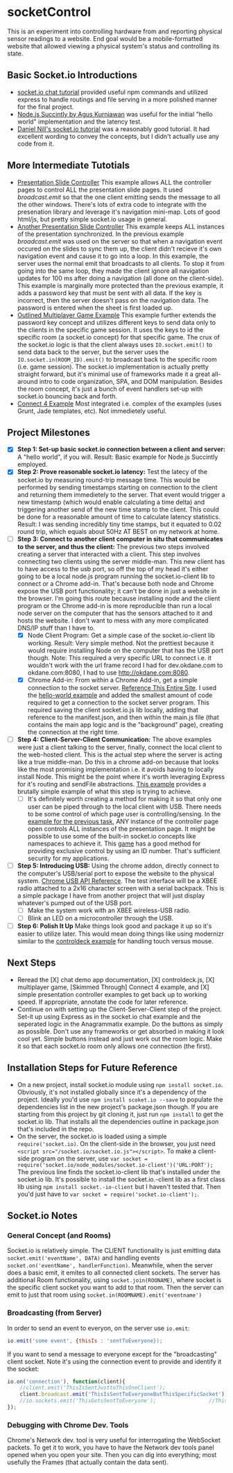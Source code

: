 socketControl
=============

This is an experiment into controlling hardware from and reporting physical sensor readings to a website. End goal would be a mobile-formatted website that allowed viewing a physical system's status and controlling its state.

## Basic Socket.io Introductions ##

+ [socket.io chat tutorial](http://socket.io/get-started/chat/) provided useful npm commands and utilized express to handle routings and file serving in a more polished manner for the final project.
+ [Node.js Succintly by Agus Kurniawan](https://www.syncfusion.com/resources/techportal/ebooks/nodejs) was useful for the initial "hello world" implementation and the latency test.
+ [Daniel Nill's socket.io tutorial](http://danielnill.com/nodejs-tutorial-with-socketio/) was a reasonably good tutorial. It had excellent wording to convey the concepts, but I didn't actually use any code from it.

## More Intermediate Tutotials ##

+ [Presentation Slide Controller](http://johnpolacek.github.io/controldeck.js/) This example allows ALL the controller pages to control ALL the presentation slide pages. It used *broadcast.emit* so that the one client emitting sends the message to all the other windows. There's lots of extra code to integrate with the presenation library and leverage it's navigation mini-map. Lots of good html/js, but pretty simple socket.io usage in general.
+ [Another Presentation Slide Controller](http://tutorialzine.com/2015/02/smartphone-remote-control-for-presentations/) This example keeps ALL instances of the presentation synchronized. In the previous example *broadcast.emit* was used on the server so that when a navigation event occured on the slides to sync them up, the client didn't recieve it's own navigation event and cause it to go into a loop. In this example, the server uses the normal emit that broadcasts to all clients. To stop it from going into the same loop, they made the client ignore all navigation updates for 100 ms after doing a navigation (all done on the client-side).  This example is marginally more protected than the previous example, it adds a password key that must be sent with all data. If the key is incorrect, then the server doesn't pass on the navigation data. The password is entered when the sheet is first loaded up.
+ [Outlined Multiplayer Game Example](http://modernweb.com/2013/09/30/building-multiplayer-games-with-node-js-and-socket-io/) This example further extends the password key concept and utilizes different keys to send data only to the clients in the specific game session. It uses the keys to id the specific room (a socket.io concept) for that specific game. The crux of the socket.io logic is that the client always uses ```IO.socket.emit()``` to send data back to the server, but the server uses the ```IO.socket.in(ROOM_ID).emit()``` to broadcast back to the specific room (i.e. game session). The socket.io implementation is actually pretty straight forward, but it's minimal use of frameworks made it a great all-around intro to code organization, SPA, and DOM manipulation. Besides the room concept, it's just a bunch of event handlers set-up with socket.io bouncing back and forth.
+ [Connect 4 Example](http://code.tutsplus.com/tutorials/connect-4-with-socketio--cms-19869) Most integrated i.e. complex of the examples (uses Grunt, Jade templates, etc). Not immedietely useful.

## Project Milestones ##
+ [X] **Step 1: Set-up basic socket.io connection between a client and server:** A "hello world", if you will. Result: Basic example for Node.js Succintly employed.
+ [X] **Step 2: Prove reasonable socket.io latency:** Test the latecy of the socket.io by measuring round-trip message time. This would be performed by sending timestamps starting on connection to the client and returning them immedietely to the server. That event would trigger a new timestamp (which would enable calculating a time delta) and triggering another send of the new time stamp to the client. This could be done for a reasonable amount of time to calculate latency statistics. Result: I was sending incredibly tiny time stamps, but it equated to 0.02 round trip, which equals about 50Hz AT BEST on my network at home.
+ [ ] **Step 3: Connect to another client computer in situ that communicates to the server, and thus the client:** The previous two steps involved creating a server that interacted with a client. This step involves connecting two clients using the server middle-man. This new client has to have access to the usb port, so off the top of my head it's either going to be a local node.js program running the socket.io-client lib to connect or a Chrome add-in. That's because both node and Chrome expose the USB port functionality; it can't be done in just a website in the browser. I'm going this route because installing  node and the client program or the Chrome add-in is more reproducible than run a local node server on the computer that has the sensors attached to it and hosts the website. I don't want to mess with any more complicated DNS/IP stuff than I have to.
  + [X] Node Client Program: Get a simple case of the socket.io-client lib working. Result: Very simple method. Not the prettiest because it would require installing Node on the computer that has the USB port though. Note: This required a very specific URL to connect i.e. it wouldn't work with the url frame record I had for dev.okdane.com to okdane.com:8080, I had to use http://okdane.com:8080.
  + [X] Chrome Add-in: From within a Chrome Add-in, get a simple connection to the socket server. [Reference This Entire Site](https://developer.chrome.com/apps/first_app). I used the [hello-world example](https://github.com/GoogleChrome/chrome-app-samples/tree/master/samples/hello-world) and added the smallest amount of code required to get a connection to the socket server program. This required saving the client socket.io.js lib locally, adding that reference to the manifest.json, and then within the main.js file (that contains the main app logic and is the "background" page), creating the connection at the right time.
+ [ ] **Step 4: Client-Server-Client Communication:** The above examples were just a client talking to the server, finally, connect the local client to the web-hosted client. This is the actual step where the server is acting like a true middle-man. Do this in a chrome add-on because that looks like the most promising implementation i.e. it avoids having to locally install Node. This might be the point where it's worth leveraging Express for it's routing and sendFile abstractions. [This example](https://github.com/johnpolacek/controldeck.js/) provides a brutally simple example of what this step is trying to achieve.
  + [ ] It's definitely worth creating a method for making it so that only one user can be piped through to the local client with USB. There needs to be some control of which page user is controlling/sensing. In the [example for the previous task](http://johnpolacek.github.io/controldeck.js/), ANY instance of the controller page open controls ALL instances of the presentation page. It might be possible to use some of the built-in socket.io concepts like namespaces to achieve it. This [game](http://modernweb.com/2013/09/30/building-multiplayer-games-with-node-js-and-socket-io/) has a good method for providing exclusive control by using an ID number. That's sufficient security for my applications.
+ [ ] **Step 5: Introducing USB:** Using the chrome addon, directly connect to the computer's USB/serial port to expose the website to the physical system. [Chrome USB API Reference](https://developer.chrome.com/apps/app_usb). The test interface will be a XBEE radio attached to a 2x16 character screen with a serial backpack. This is a simple package I have from another project that will just display whatever's pumped out of the USB port.
  + [ ] Make the system work with an XBEE wireless-USB radio.
  + [ ] Blink an LED on a microcontroller through the USB.
+ [ ] **Step 6: Polish It Up** Make things look good and package it up so it's easier to utilize later. This would mean doing things like using modernizr similar to the [controldeck example](https://github.com/dfcb/controldeck.js/archive/master.zip) for handling touch versus mouse.

## Next Steps ##

+ Reread the [X] chat demo app documentation,  [X] controldeck.js, [X] multiplayer game, [Skimmed Through] Connect 4 example, and [X] simple presentation controller examples to get back up to working speed. If appropriate, annotate the code for later reference.
+ Continue on with setting up the Client-Server-Client step of the project. Set-it up using Express as in the socket.io chat example and the seperated logic in the Anagrammatix example. Do the buttons as simply as possible. Don't use any frameworks or get absorbed in making it look cool yet. Simple buttons instead and just work out the room logic. Make it so that each socket.io room only allows one connection (the first).

## Installation Steps for Future Reference ##

+ On a new project, install socket.io module using `npm install socket.io`. Obviously, it's not installed globally since it's a dependency of the project. Ideally you'd use `npm install scoket.io --save` to populate the dependencies list in the new project's package.json though. If you are starting from this project by git cloning it, just run `npm install` to get the socket.io lib. That installs all the dependencies outline in package.json that's included in the repo.
+ On the server, the socket.io is loaded using a simple `require('socket.io)`. On the client-side in the browser, you just need `<script src="/socket.io/socket.io.js"></script>`. To make a client-side program on the server, use `var socket = require('socket.io/node_modules/socket.io-client')('URL:PORT');` The previous line finds the socket.io-client lib that's installed under the socket.io lib. It's possible to install the socket.io.-client lib as a first class lib using `npm install socket.-io-client` but I haven't tested that. Then you'd just have to `var socket = require('socket.io-client');`.

## Socket.io Notes ##

### General Concept (and Rooms) ###

Socket.io is relatively simple. The CLIENT functionality is just emitting data ```socket.emit('eventName', DATA)``` and handling events ```socket.on('eventName', handlerFunction)```. Meanwhile, when the server does a basic emit, it emites to all connected client sockets. The server has additional Room functionality, using ```socket.join(ROONAME)```, where socket is the specific client socket you want to add to that room. Then the server can emit to just that room using ```socket.in(ROOMNAME).emit('eventname')```

### Broadcasting (from Server) ###

In order to send an event to everyon, on the server use ```io.emit```:
```Javascript
io.emit('some event', {thisIs : 'sentToEveryone});
```

If you want to send a message to everyone except for the "broadcasting" client socket. Note it's using the connection event to provide and identify it the socket:

```Javascript
io.on('connection'), function(client){
    //client.emit('ThisIsSentJusttoThisOneClient');
	client.broadcast.emit('ThisIsSentToEveryoneButThisSpecificSocket');
    //io.sockets.emit('ThisGetsSentToEveryone');                 //This socket object is the highest level socket.io object, hence it's emitting to all connected client sockets
});
```

### Debugging with Chrome Dev. Tools ###

Chrome's Network dev. tool is very useful for interrogating the WebSocket packets. To get it to work, you have to have the Network dev tools panel opened when you open your site. Then you can dig into everything; most usefully the Frames (that actually contain the data sent).
